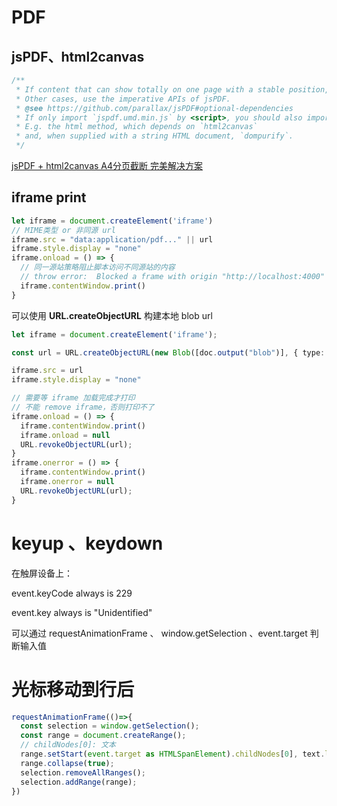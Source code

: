 # PDF

## jsPDF、html2canvas

```typescript
/**
 * If content that can show totally on one page with a stable position, use html() method.
 * Other cases, use the imperative APIs of jsPDF.
 * @see https://github.com/parallax/jsPDF#optional-dependencies
 * If only import `jspdf.umd.min.js` by <script>, you should also import optional dependencies when use html().
 * E.g. the html method, which depends on `html2canvas` 
 * and, when supplied with a string HTML document, `dompurify`. 
 */
```

[jsPDF + html2canvas A4分页截断 完美解决方案](https://juejin.cn/post/7138370283739545613)



## iframe print

```typescript
let iframe = document.createElement('iframe')
// MIME类型 or 非同源 url
iframe.src = "data:application/pdf..." || url 
iframe.style.display = "none"
iframe.onload = () => {
  // 同一源站策略阻止脚本访问不同源站的内容
  // throw error:  Blocked a frame with origin "http://localhost:4000" from accessing a cross-origin frame.
  iframe.contentWindow.print()
}
```

可以使用 **URL.createObjectURL** 构建本地 blob url

```typescript
let iframe = document.createElement('iframe');

const url = URL.createObjectURL(new Blob([doc.output("blob")], { type: "application/pdf" }));

iframe.src = url
iframe.style.display = "none"

// 需要等 iframe 加载完成才打印
// 不能 remove iframe，否则打印不了
iframe.onload = () => {
  iframe.contentWindow.print()
  iframe.onload = null
  URL.revokeObjectURL(url);
}
iframe.onerror = () => {
  iframe.contentWindow.print()
  iframe.onerror = null
  URL.revokeObjectURL(url);
}
```



# keyup 、keydown

在触屏设备上：

event.keyCode always is 229

event.key always is "Unidentified"

可以通过 requestAnimationFrame 、 window.getSelection 、event.target 判断输入值



# 光标移动到行后

```javascript
requestAnimationFrame(()=>{
  const selection = window.getSelection();
  const range = document.createRange();
  // childNodes[0]: 文本
  range.setStart(event.target as HTMLSpanElement).childNodes[0], text.length);
  range.collapse(true);
  selection.removeAllRanges();
  selection.addRange(range);
})
```

